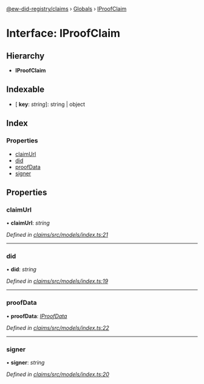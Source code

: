 [@ew-did-registry/claims](../README.md) › [Globals](../globals.md) › [IProofClaim](iproofclaim.md)

# Interface: IProofClaim

## Hierarchy

* **IProofClaim**

## Indexable

* \[ **key**: *string*\]: string | object

## Index

### Properties

* [claimUrl](iproofclaim.md#claimurl)
* [did](iproofclaim.md#did)
* [proofData](iproofclaim.md#proofdata)
* [signer](iproofclaim.md#signer)

## Properties

###  claimUrl

• **claimUrl**: *string*

*Defined in [claims/src/models/index.ts:21](https://github.com/energywebfoundation/ew-did-registry/blob/9ddd7ca/packages/claims/src/models/index.ts#L21)*

___

###  did

• **did**: *string*

*Defined in [claims/src/models/index.ts:19](https://github.com/energywebfoundation/ew-did-registry/blob/9ddd7ca/packages/claims/src/models/index.ts#L19)*

___

###  proofData

• **proofData**: *[IProofData](iproofdata.md)*

*Defined in [claims/src/models/index.ts:22](https://github.com/energywebfoundation/ew-did-registry/blob/9ddd7ca/packages/claims/src/models/index.ts#L22)*

___

###  signer

• **signer**: *string*

*Defined in [claims/src/models/index.ts:20](https://github.com/energywebfoundation/ew-did-registry/blob/9ddd7ca/packages/claims/src/models/index.ts#L20)*
